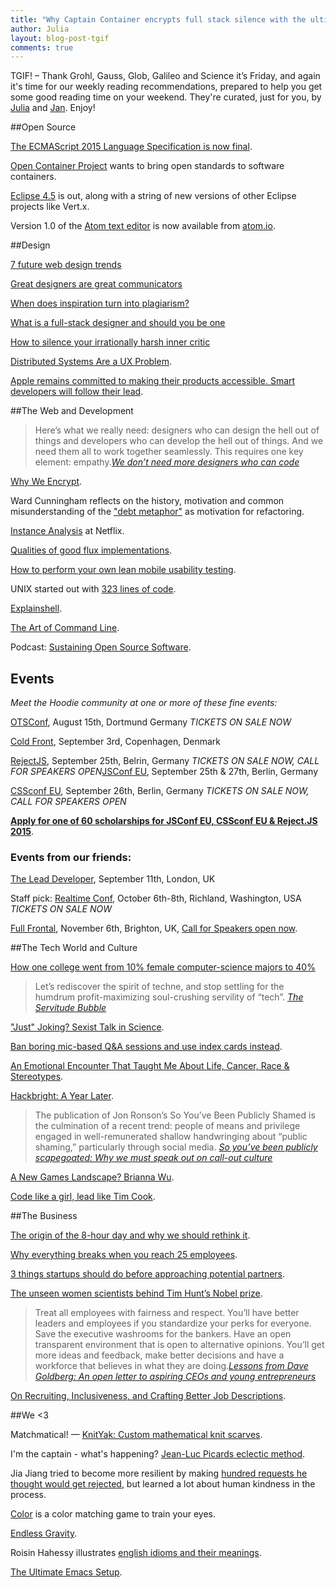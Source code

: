 ```yaml
---
title: "Why Captain Container encrypts full stack silence with the ultimate Emacs setup : TGIF! (70)"
author: Julia
layout: blog-post-tgif
comments: true
---
```



TGIF! – Thank Grohl, Gauss, Glob, Galileo and Science it’s Friday, and again it's time for our weekly reading recommendations, prepared to help you get some good reading time on your weekend. They're curated, just for you, by [Julia](http://twitter.com/juschm) and [Jan](http://twitter.com/janl). Enjoy!

##Open Source

[The ECMAScript 2015 Language Specification is now final](http://www.ecma-international.org/ecma-262/6.0/ "ECMAScript 2015 Language Specification &ndash; ECMA-262 6th Edition").

[Open Container Project](https://www.opencontainers.org/) wants to bring open standards to software containers.

[Eclipse 4.5](https://www.eclipse.org/org/press-release/20150624_mars_release.php) is out, along with a string of new versions of other Eclipse projects like Vert.x.

Version 1.0 of the [Atom text editor](https://github.com/blog/2031-announcing-atom-1-0) is now available from [atom.io](http://atom.io).

##Design

[7 future web design trends](https://medium.com/@jowitaziobro/7-future-web-design-trends-fba93eba6355)

[Great designers are great communicators](http://www.uxbooth.com/articles/great-designers-are-great-communicators/)

[When does inspiration turn into plagiarism?](http://www.creativebloq.com/web-design/when-does-inspiration-turn-plagiarism-61515180)

[What is a full-stack designer and should you be one](http://www.webdesignerdepot.com/2015/06/what-is-a-full-stack-designer-and-should-you-be-one/)

[How to silence your irrationally harsh inner critic](http://99u.com/articles/43277/how-to-silence-your-irrationally-harsh-inner-critic)

[Distributed Systems Are a UX Problem](http://bravenewgeek.com/distributed-systems-are-a-ux-problem/ "Distributed Systems Are a UX Problem | Brave New Geek").

[Apple remains committed to making their products accessible. Smart developers will follow their lead](http://blog.iconfactory.com/2015/06/a-special-feature/).

##The Web and Development

> Here’s what we really need: designers who can design the hell out of things and developers who can develop the hell out of things. And we need them all to work together seamlessly. This requires one key element: empathy.<cite>[We don’t need more
designers who can code](https://medium.com/re-write/we-dont-need-more-designers-who-can-code-b81483d2a0e6)</cite>

[Why We Encrypt](https://www.schneier.com/blog/archives/2015/06/why_we_encrypt.html).

Ward Cunningham reflects on the history, motivation and common misunderstanding of the ["debt metaphor"](https://www.youtube.com/watch?v=pqeJFYwnkjE) as motivation for refactoring.

[Instance Analysis](http://de.slideshare.net/brendangregg/monitorama-2015-netflix-instance-analysis) at Netflix.

[Qualities of good flux implementations](http://www.smashingmagazine.com/2015/06/22/qualities-of-good-flux-implementations/).

[How to perform your own lean mobile usability testing](http://uxmag.com/articles/how-to-perform-your-own-lean-mobile-usability-testing).

UNIX started out with [323 lines of code](https://github.com/dspinellis/unix-history-repo/commit/1d7af2e93d1404c98a4a42e5e3a9718fbc5eeb8d).

[Explainshell](http://explainshell.com "explainshell.com - match command-line arguments to their help text").

[The Art of Command Line](https://github.com/jlevy/the-art-of-command-line).

Podcast: [Sustaining Open Source Software](https://changelog.com/159/).


## Events

*Meet the Hoodie community at one or more of these fine events:*

[OTSConf](https://otsconf.com), August 15th, Dortmund Germany *TICKETS ON SALE NOW*

[Cold Front](https://coldfrontconf.com), September 3rd, Copenhagen, Denmark

[RejectJS](http://rejectjs.org), September 25th, Belrin, Germany *TICKETS ON SALE NOW, CALL FOR SPEAKERS OPEN*[JSConf EU](http://2015.jsconf.eu/call-for-speakers/), September 25th & 27th, Berlin, Germany

[CSSconf EU](http://http://2015.cssconf.eu), September 26th, Berlin, Germany *TICKETS ON SALE NOW, CALL FOR SPEAKERS OPEN*

[**Apply for one of 60 scholarships for JSConf EU, CSSconf EU & Reject.JS 2015**]( http://2015.jsconf.eu/news/2015/06/22/scholarships/).

### Events from our friends:

[The Lead Developer](http://theleaddeveloper.com "The Lead Developer Conference"), September 11th, London, UK

Staff pick: [Realtime Conf](http://realtimeconf.com), October 6th-8th, Richland, Washington, USA *TICKETS ON SALE NOW*

[Full Frontal](http://2015.ffconf.org "ffconf 2015"), November 6th, Brighton, UK, [Call for Speakers open now](https://remysharp.com/2015/05/25/call-for-proposals-at-ffconf-2015).

##The Tech World and Culture

[How one college went from 10% female computer-science majors to 40%](http://qz.com/192071/how-one-college-went-from-10-female-computer-science-majors-to-40/)

> Let’s rediscover the spirit of techne, and stop settling for the humdrum profit-maximizing soul-crushing servility of “tech”. <cite>[The Servitude Bubble](https://medium.com/bad-words/the-servitude-bubble-c9e998c437c6)</cite>

["Just" Joking? Sexist Talk in Science](http://blogs.plos.org/absolutely-maybe/2015/06/22/just-joking-sexist-talk-in-science/).

[Ban boring mic-based Q&A sessions and use index cards instead](http://blog.valerieaurora.org/2015/06/23/ban-boring-mike-based-qa-sessions-and-use-index-cards-instead/).

[An Emotional Encounter That Taught Me About Life, Cancer, Race & Stereotypes](https://medium.com/@uxnoah/an-emotional-encounter-that-taught-me-about-life-cancer-race-stereotypes-abe737d86caa).

[Hackbright: A Year Later](http://abigailyoung.com/2015/06/11/hackbright-a-year-later/ "Hackbright: A Year Later (Pt. I)").

> The publication of Jon Ronson’s So You’ve Been Publicly Shamed is the culmination of a recent trend: people of means and privilege engaged in well-remunerated shallow handwringing about “public shaming,” particularly through social media. <cite>[So you’ve been publicly scapegoated: Why we must speak out on call-out culture](http://feministing.com/2015/04/16/so-youve-been-publicly-scapegoated-why-we-must-speak-out-on-call-out-culture/#.VTgBp3Jbptc.twitter)</cite>

[A New Games Landscape? Brianna Wu](https://www.youtube.com/watch?v=Cug-6BKPLwA).

[Code like a girl, lead like Tim Cook](http://www.loopinsight.com/2015/06/19/code-like-a-girl-lead-like-tim-cook/ "Code like a girl, lead like Tim Cook").

##The Business

[The origin of the 8-hour day and why we should rethink  it](https://blog.bufferapp.com/optimal-work-time-how-long-should-we-work-every-day-the-science-of-mental-strength).

[Why everything breaks when you reach 25 employees](https://getlighthouse.com/blog/company-growth-everything-breaks-25-employees/).

[3 things startups should do before approaching potential partners](http://venturebeat.com/2015/06/21/3-things-startups-should-do-before-approaching-potential-partners/).

[The unseen women scientists behind Tim Hunt’s Nobel prize](http://www.theguardian.com/science/blog/2015/jun/12/the-unseen-women-scientists-behind-tim-hunts-nobel-prize "The unseen women scientists behind Tim Hunt’s Nobel prize").

> Treat all employees with fairness and respect. You’ll have better leaders and employees if you standardize your perks for everyone. Save the executive washrooms for the bankers. Have an open transparent environment that is open to alternative opinions. You’ll get more ideas and feedback, make better decisions and have a workforce that believes in what they are doing.<cite>[Lessons from Dave Goldberg: An open letter to aspiring CEOs and young entrepreneurs](http://techcrunch.com/2015/06/19/lessons-from-dave-goldberg-an-open-letter-to-aspiring-ceos-and-young-entrepreneurs/)</cite>

[On Recruiting, Inclusiveness, and Crafting Better Job Descriptions](https://blog.safaribooksonline.com/2015/06/08/on-recruiting-inclusiveness-and-crafting-better-job-descriptions/).

##We <3

Matchmatical! — [KnitYak: Custom mathematical knit scarves](https://www.kickstarter.com/projects/fbz/knityak-custom-mathematical-knit-scarves).

I'm the captain - what's happening? [Jean-Luc Picards eclectic method](https://www.youtube.com/watch?v=fF8WJ6_b-qE).

Jia Jiang tried to become more resilient by making [hundred requests he thought would get rejected](http://fearbuster.com/100-days-of-rejection-therapy/), but learned a lot about human kindness in the process.

[Color](http://color.method.ac/?goal=0_39a5f7b2d8-ed1640107d-144932789) is a color matching game to train your eyes.

[Endless Gravity](https://player.vimeo.com/video/128807157).

Roisin Hahessy illustrates [english idioms and their meanings](http://www.rosha.ie/339249/7000444/personal/english-idioms-and-their-meanings).

[The Ultimate Emacs Setup](https://twitter.com/ieure/status/614130731770617856).
